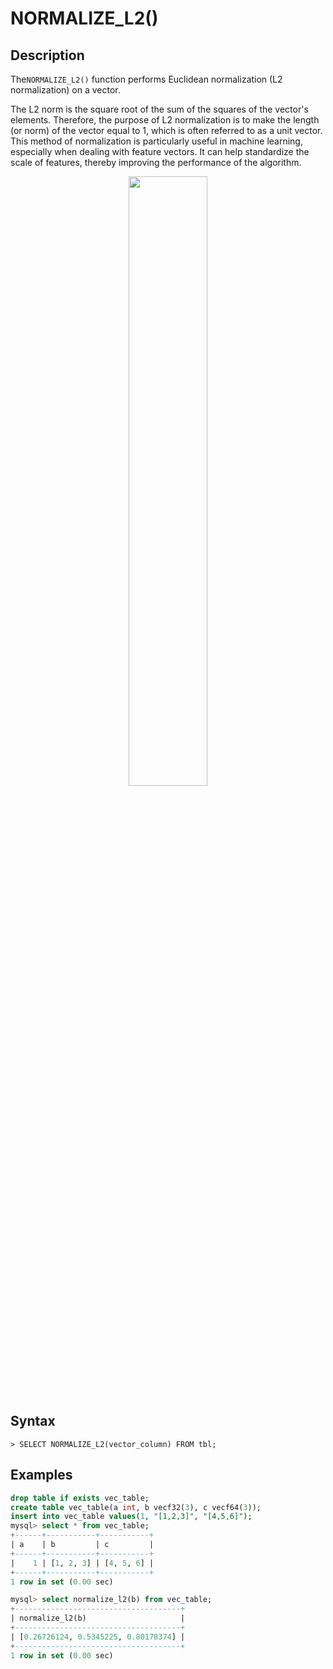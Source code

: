 # NORMALIZE_L2()

## Description

The`NORMALIZE_L2()` function performs Euclidean normalization (L2 normalization) on a vector.

The L2 norm is the square root of the sum of the squares of the vector's elements. Therefore, the purpose of L2 normalization is to make the length (or norm) of the vector equal to 1, which is often referred to as a unit vector. This method of normalization is particularly useful in machine learning, especially when dealing with feature vectors. It can help standardize the scale of features, thereby improving the performance of the algorithm.

<div align="center">
<img src=https://community-shared-data-1308875761.cos.ap-beijing.myqcloud.com/artwork/docs/reference/vector/normalize_l2.png width=50% heigth=50%/>
</div>

## Syntax

```
> SELECT NORMALIZE_L2(vector_column) FROM tbl;
```

## Examples

```sql
drop table if exists vec_table;
create table vec_table(a int, b vecf32(3), c vecf64(3));
insert into vec_table values(1, "[1,2,3]", "[4,5,6]");
mysql> select * from vec_table;
+------+-----------+-----------+
| a    | b         | c         |
+------+-----------+-----------+
|    1 | [1, 2, 3] | [4, 5, 6] |
+------+-----------+-----------+
1 row in set (0.00 sec)

mysql> select normalize_l2(b) from vec_table;
+-------------------------------------+
| normalize_l2(b)                     |
+-------------------------------------+
| [0.26726124, 0.5345225, 0.80178374] |
+-------------------------------------+
1 row in set (0.00 sec)
```

